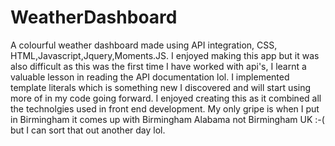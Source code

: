 # WeatherDashboard
A colourful weather dashboard made using API integration, CSS, HTML,Javascript,Jquery,Moments.JS.
I enjoyed making this app but it was also difficult as this was the first time I have worked with api's, I learnt a valuable lesson in reading the API documentation lol.
I implemented template literals which is something new I discovered and will start using more of in my code going forward.
I enjoyed creating this as it combined all the technolgies used in front end development.
My only gripe is when I put in Birmingham it comes up with Birmingham Alabama not Birmingham UK :-( but I can sort that out another day lol.
